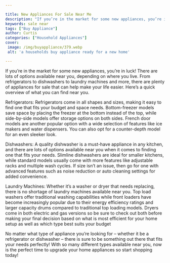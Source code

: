 ```yaml
---

title: New Appliances For Sale Near Me
description: "If you’re in the market for some new appliances, you’re in luck! There are lots of options available near you, depending on where ...swipe up to find out"
keywords: sale near
tags: ["Buy Appliance"]
author: Curtis
categories: ["Household Appliances"]
cover: 
 image: /img/buyappliance/379.webp
 alt: 'a households buy appliance ready for a new home'

---
```


If you’re in the market for some new appliances, you’re in luck! There are lots of options available near you, depending on where you live. From refrigerators to dishwashers to laundry machines and more, there are plenty of appliances for sale that can help make your life easier. Here’s a quick overview of what you can find near you.

Refrigerators: Refrigerators come in all shapes and sizes, making it easy to find one that fits your budget and space needs. Bottom-freezer models save space by placing the freezer at the bottom instead of the top, while side-by-side models offer storage options on both sides. French door models are another popular option with a wide selection of features like ice makers and water dispensers. You can also opt for a counter-depth model for an even sleeker look.

Dishwashers: A quality dishwasher is a must-have appliance in any kitchen, and there are lots of options available near you when it comes to finding one that fits your needs. Slimline dishwashers are ideal for smaller kitchens, while standard models usually come with more features like adjustable racks and multiple wash cycles. If size isn’t an issue, then go for one with advanced features such as noise reduction or auto cleaning settings for added convenience.

Laundry Machines: Whether it’s a washer or dryer that needs replacing, there is no shortage of laundry machines available near you. Top load washers offer traditional washing capabilities while front loaders have become increasingly popular due to their energy efficiency ratings and larger capacity drums compared to traditional top loading models. Dryers come in both electric and gas versions so be sure to check out both before making your final decision based on what is most efficient for your home setup as well as which type best suits your budget 

No matter what type of appliance you’re looking for – whether it be a refrigerator or dishwasher – there is sure to be something out there that fits your needs perfectly! With so many different types available near you, now is the perfect time to upgrade your home appliances so start shopping today!
